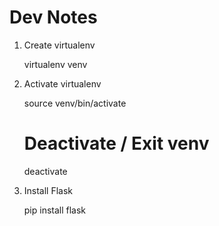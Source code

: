 Dev Notes
=========

1. Create virtualenv

    virtualenv venv

2. Activate virtualenv

    source venv/bin/activate

    # Deactivate / Exit venv
    deactivate

3. Install Flask

    pip install flask